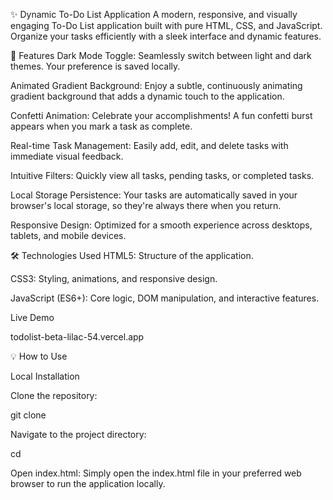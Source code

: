 ✨ Dynamic To-Do List Application
A modern, responsive, and visually engaging To-Do List application built with pure HTML, CSS, and JavaScript. Organize your tasks efficiently with a sleek interface and dynamic features.

🚀 Features
Dark Mode Toggle: Seamlessly switch between light and dark themes. Your preference is saved locally.

Animated Gradient Background: Enjoy a subtle, continuously animating gradient background that adds a dynamic touch to the application.

Confetti Animation: Celebrate your accomplishments! A fun confetti burst appears when you mark a task as complete.

Real-time Task Management: Easily add, edit, and delete tasks with immediate visual feedback.

Intuitive Filters: Quickly view all tasks, pending tasks, or completed tasks.

Local Storage Persistence: Your tasks are automatically saved in your browser's local storage, so they're always there when you return.

Responsive Design: Optimized for a smooth experience across desktops, tablets, and mobile devices.

🛠️ Technologies Used
HTML5: Structure of the application.

CSS3: Styling, animations, and responsive design.

JavaScript (ES6+): Core logic, DOM manipulation, and interactive features.

Live Demo

todolist-beta-lilac-54.vercel.app


💡 How to Use


Local Installation

Clone the repository:

git clone <repository-url>

Navigate to the project directory:

cd <project-directory>

Open index.html: Simply open the index.html file in your preferred web browser to run the application locally.
